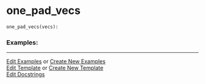 # <a id="McUtils.Numputils.VectorOps.one_pad_vecs">one_pad_vecs</a>

```python
one_pad_vecs(vecs): 
```
 

### Examples: 


___

[Edit Examples](https://github.com/McCoyGroup/References/edit/gh-pages/Documentation/examples/McUtils/Numputils/VectorOps/one_pad_vecs.md) or 
[Create New Examples](https://github.com/McCoyGroup/References/new/gh-pages/?filename=Documentation/examples/McUtils/Numputils/VectorOps/one_pad_vecs.md) <br/>
[Edit Template](https://github.com/McCoyGroup/References/edit/gh-pages/Documentation/templates/McUtils/Numputils/VectorOps/one_pad_vecs.md) or 
[Create New Template](https://github.com/McCoyGroup/References/new/gh-pages/?filename=Documentation/templates/McUtils/Numputils/VectorOps/one_pad_vecs.md) <br/>
[Edit Docstrings](https://github.com/McCoyGroup/McUtils/edit/master/Numputils/VectorOps.py?message=Update%20Docs)